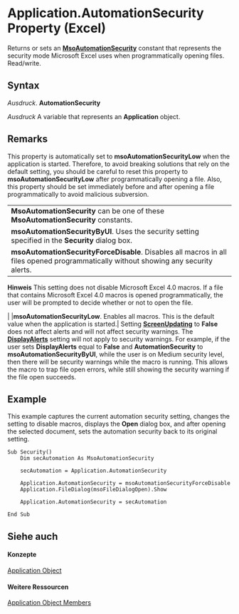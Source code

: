 
# Application.AutomationSecurity Property (Excel)

Returns or sets an  **[MsoAutomationSecurity](http://msdn.microsoft.com/library/6147cad7-3db3-7f9a-397e-62dd64b89b50%28Office.15%29.aspx)** constant that represents the security mode Microsoft Excel uses when programmatically opening files. Read/write.


## Syntax

 _Ausdruck_. **AutomationSecurity**

 _Ausdruck_ A variable that represents an **Application** object.


## Remarks

This property is automatically set to  **msoAutomationSecurityLow** when the application is started. Therefore, to avoid breaking solutions that rely on the default setting, you should be careful to reset this property to **msoAutomationSecurityLow** after programmatically opening a file. Also, this property should be set immediately before and after opening a file programmatically to avoid malicious subversion.


||
|:-----|
|**MsoAutomationSecurity** can be one of these **MsoAutomationSecurity** constants.|
|**msoAutomationSecurityByUI**. Uses the security setting specified in the **Security** dialog box.|
|**msoAutomationSecurityForceDisable**. Disables all macros in all files opened programmatically without showing any security alerts.
 **Hinweis**  This setting does not disable Microsoft Excel 4.0 macros. If a file that contains Microsoft Excel 4.0 macros is opened programmatically, the user will be prompted to decide whether or not to open the file.

|
|**msoAutomationSecurityLow**. Enables all macros. This is the default value when the application is started.|
Setting  **[ScreenUpdating](08fa0272-faeb-f8f2-c0f2-e001620cc838.md)** to **False** does not affect alerts and will not affect security warnings. The **[DisplayAlerts](d9f36a99-e9c9-9a67-abaf-9c8e49b4febc.md)** setting will not apply to security warnings. For example, if the user sets **DisplayAlerts** equal to **False** and **AutomationSecurity** to **msoAutomationSecurityByUI**, while the user is on Medium security level, then there will be security warnings while the macro is running. This allows the macro to trap file open errors, while still showing the security warning if the file open succeeds.


## Example

This example captures the current automation security setting, changes the setting to disable macros, displays the  **Open** dialog box, and after opening the selected document, sets the automation security back to its original setting.


```
Sub Security() 
    Dim secAutomation As MsoAutomationSecurity 
 
    secAutomation = Application.AutomationSecurity 
 
    Application.AutomationSecurity = msoAutomationSecurityForceDisable 
    Application.FileDialog(msoFileDialogOpen).Show 
 
    Application.AutomationSecurity = secAutomation 
 
End Sub
```


## Siehe auch


#### Konzepte


[Application Object](19b73597-5cf9-4f56-8227-b5211f657f6f.md)
#### Weitere Ressourcen


[Application Object Members](http://msdn.microsoft.com/library/4cb9ca42-8d07-cc9c-2d80-4eb9a5921e1e%28Office.15%29.aspx)